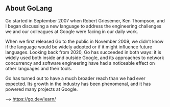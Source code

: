 ## About GoLang

Go started in September 2007 when Robert Griesemer, Ken Thompson, and I began discussing a new language to address the engineering challenges we and our colleagues at Google were facing in our daily work.

When we first released Go to the public in November 2009, we didn’t know if the language would be widely adopted or if it might influence future languages. Looking back from 2020, Go has succeeded in both ways: it is widely used both inside and outside Google, and its approaches to network concurrency and software engineering have had a noticeable effect on other languages and their tools.

Go has turned out to have a much broader reach than we had ever expected. Its growth in the industry has been phenomenal, and it has powered many projects at Google.

--> https://go.dev/learn/